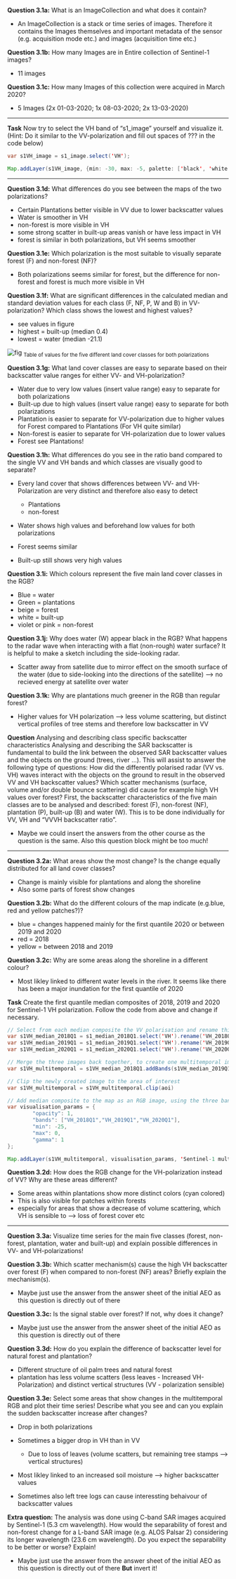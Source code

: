 __Question 3.1a:__ What is an ImageCollection and what does it contain?

* An ImageCollection is a stack or time series of images. Therefore it contains the Images themselves and important metadata of the sensor (e.g. acquisition mode etc.) and images (acquisition time etc.)

__Question 3.1b:__ How many Images are in Entire collection of Sentinel-1 images?

* 11 images

__Question 3.1c:__ How many Images of this collection were acquired in March 2020?

* 5 Images (2x 01-03-2020; 1x 08-03-2020; 2x 13-03-2020)
___
__Task__
Now try to select the VH band of “s1_image” yourself and visualize it. (Hint: Do it similar to the VV-polarization and fill out spaces of ??? in the code below)
```java
var s1VH_image = s1_image.select('VH');

Map.addLayer(s1VH_image, {min: -30, max: -5, palette: ['black', 'white']}, 'Sentinel-1 VH image', true);
```
___

__Question 3.1d:__ What differences do you see between the maps of the two polarizations?
* Certain Plantations better visible in VV due to lower backscatter values
* Water is smoother in VH
* non-forest is more visible in VH
* some strong scatter in built-up areas vanish or have less impact in VH
* forest is similar in both polarizations, but VH seems smoother

__Question 3.1e:__ Which polarization is the most suitable to visually separate forest (F) and non-forest (NF)?
* Both polarizations seems similar for forest, but the difference for non-forest and forest is much more visible in VH

__Question 3.1f:__ What are significant differences in the calculated median and standard deviation values for each class (F, NF, P, W and B) in VV-polarization? Which class shows the lowest and highest values?
* see values in figure
* highest = built-up (median 0.4)
* lowest = water (median -21.1)

![fig](/answers/answer_sheet_table_01.PNG)
<sub> Table of values for the five different land cover classes for both polarizations </sub>


__Question 3.1g:__ What land cover classes are easy to separate based on their backscatter value ranges for either VV- and VH-polarization?
* Water due to very low values (insert value range) easy to separate for both polarizations
* Built-up due to high values (insert value range) easy to separate for both polarizations
* Plantation is easier to separate for VV-polarization due to higher values for Forest compared to Plantations (For VH quite similar)
* Non-forest is easier to separate for VH-polarization due to lower values 
* Forest see Plantations!

__Question 3.1h:__ What differences do you see in the ratio band compared to the single VV and VH bands and which classes are visually good to separate?
* Every land cover that shows differences between VV- and VH-Polarization are very distinct and therefore also easy to detect

  * Plantations
  * non-forest
  
* Water shows high values and beforehand low values for both polarizations
* Forest seems similar
* Built-up still shows very high values

__Question 3.1i:__ Which colours represent the five main land cover classes in the RGB?
* Blue = water
* Green = plantations
* beige = forest
* white = built-up
* violet or pink = non-forest

__Question 3.1j:__ Why does water (W) appear black in the RGB? What happens to the radar wave when interacting with a flat (non-rough) water surface? It is helpful to make a sketch including the side-looking radar.
* Scatter away from satellite due to mirror effect on the smooth surface of the water (due to side-looking into the directions of the satellite) --> no recieved energy at satellite over water 


__Question 3.1k:__ Why are plantations much greener in the RGB than regular forest?
* Higher values for VH polarization --> less volume scattering, but distinct vertical profiles of tree stems and therefore low backscatter in VV

__Question__
Analysing and describing class specific backscatter characteristics
Analysing and describing the SAR backscatter is fundamental to build the link between the observed SAR backscatter values and the objects on the ground (trees, river ...). This will assist to answer the following type of questions: How did the differently polarised radar (VV vs. VH) waves interact with the objects on the ground to result in the observed VV and VH backscatter values? Which scatter mechanisms (surface, volume and/or double bounce scattering) did cause for example high VH values over forest? First, the backscatter characteristics of the five main classes are to be analysed and described: forest (F), non-forest (NF), plantation (P), built-up (B) and water (W). This is to be done individually for VV, VH and “VVVH backscatter ratio”.
* Maybe we could insert the answers from the other course as the question is the same. Also this question block might be too much!
___



__Question 3.2a:__ What areas show the most change? Is the change equally distributed for all land cover classes?
* Change is mainly visible for plantations and along the shoreline
* Also some parts of forest show changes

__Question 3.2b:__ What do the different colours of the map indicate (e.g.blue, red and yellow patches?)?
* blue = changes happened mainly for the first quantile 2020 or between 2019 and 2020
* red = 2018
* yellow = between 2018 and 2019

__Question 3.2c:__ Why are some areas along the shoreline in a different colour?
* Most likley linked to different water levels in the river. It seems like there has been a major inundation for the first quantile of 2020

__Task__
Create the first quantile median composites of 2018, 2019 and 2020 for Sentinel-1 VH polarization. Follow the code from above and change if necessary.

```java
// Select from each median composite the VV polarisation and rename this corresponding to the time period
var s1VH_median_2018Q1 = s1_median_2018Q1.select('VH').rename('VH_2018Q1')
var s1VH_median_2019Q1 = s1_median_2019Q1.select('VH').rename('VH_2019Q1')
var s1VH_median_2020Q1 = s1_median_2020Q1.select('VH').rename('VH_2020Q1')

// Merge the three images back together, to create one multitemporal image with three bands
var s1VH_multitemporal = s1VH_median_2018Q1.addBands(s1VH_median_2019Q1.addBands(s1VH_median_2020Q1))

// Clip the newly created image to the area of interest
var s1VH_multitemporal = s1VH_multitemporal.clip(aoi)

// Add median composite to the map as an RGB image, using the three bands VV, VH and VV/VH
var visualisation_params = {
        "opacity": 1,
        "bands": ["VH_2018Q1","VH_2019Q1","VH_2020Q1"],
        "min": -25,
        "max": 0,
        "gamma": 1
};

Map.addLayer(s1VH_multitemporal, visualisation_params, 'Sentinel-1 multitemporal composite RGB', true)
```



__Question 3.2d:__ How does the RGB change for the VH-polarization instead of VV? Why are these areas different?
* Some areas within plantations show more distinct colors (cyan colored)
* This is also visible for patches within forests
* especially for areas that show a decrease of volume scattering, which VH is sensible to --> loss of forest cover etc
___

__Question 3.3a:__ Visualize time series for the main five classes (forest, non-forest, plantation, water and built-up) and explain possible differences in VV- and VH-polarizations!

__Question 3.3b:__ Which scatter mechanism(s) cause the high VH backscatter over forest (F) when compared to non-forest (NF) areas? Briefly explain the mechanism(s).
* Maybe just use the answer from the answer sheet of the initial AEO as this question is directly out of there

__Question 3.3c:__ Is the signal stable over forest? If not, why does it change?
* Maybe just use the answer from the answer sheet of the initial AEO as this question is directly out of there

__Question 3.3d:__ How do you explain the difference of backscatter level for natural forest and plantation?
* Different structure of oil palm trees and natural forest
* plantation has less volume scatters (less leaves - Increased VH-Polarization) and distinct vertical structures (VV - polarization sensible)

__Question 3.3e:__ Select some areas that show changes in the multitemporal RGB and plot their time series! Describe what you see and can you explain the sudden backscatter increase after changes?
* Drop in both polarizations
* Sometimes a bigger drop in VH than in VV

  * Due to loss of leaves (volume scatters, but remaining tree stamps --> vertical structures)
* Most likley linked to an increased soil moisture --> higher backscatter values
* Sometimes also left tree logs can cause interessting behaivour of backscatter values

__Extra question:__ The analysis was done using C-band SAR images acquired by Sentinel-1 (5.3 cm wavelength). How would the separability of forest and non-forest change for a L-band SAR image (e.g. ALOS Palsar 2) considering its longer wavelength (23.6 cm wavelength). Do you expect the separability to be better or worse? Explain!
* Maybe just use the answer from the answer sheet of the initial AEO as this question is directly out of there __But__ invert it!






